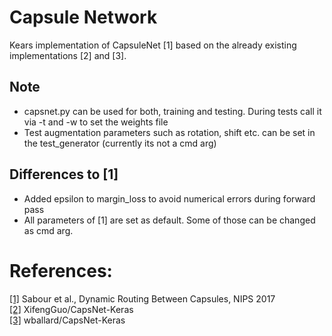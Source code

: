 # Capsule Network
Kears implementation of CapsuleNet [1] based on the already existing implementations [2] and [3]. 

## Note
* capsnet.py can be used for both, training and testing. During tests call it via -t and -w to set the weights file
* Test augmentation parameters such as rotation, shift etc. can be set in the test_generator (currently its not a cmd arg)


## Differences to [1]
* Added epsilon to margin_loss to avoid numerical errors during forward pass
* All parameters of [1] are set as default. Some of those can be changed as cmd arg.

# References:
[[1]](https://arxiv.org/pdf/1710.09829.pdf) Sabour et al., Dynamic Routing Between Capsules, NIPS 2017 <br />
[[2]](https://github.com/XifengGuo/CapsNet-Keras/) XifengGuo/CapsNet-Keras <br />
[[3]](https://github.com/wballard/CapsNet-Keras/) wballard/CapsNet-Keras <br />
